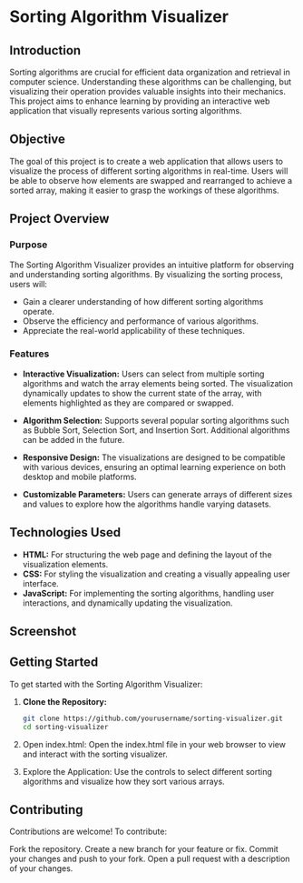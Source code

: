 # Sorting Algorithm Visualizer

## Introduction

Sorting algorithms are crucial for efficient data organization and retrieval in computer science. Understanding these algorithms can be challenging, but visualizing their operation provides valuable insights into their mechanics. This project aims to enhance learning by providing an interactive web application that visually represents various sorting algorithms.

## Objective

The goal of this project is to create a web application that allows users to visualize the process of different sorting algorithms in real-time. Users will be able to observe how elements are swapped and rearranged to achieve a sorted array, making it easier to grasp the workings of these algorithms.

## Project Overview

### Purpose

The Sorting Algorithm Visualizer provides an intuitive platform for observing and understanding sorting algorithms. By visualizing the sorting process, users will:

- Gain a clearer understanding of how different sorting algorithms operate.
- Observe the efficiency and performance of various algorithms.
- Appreciate the real-world applicability of these techniques.

### Features

- **Interactive Visualization:** Users can select from multiple sorting algorithms and watch the array elements being sorted. The visualization dynamically updates to show the current state of the array, with elements highlighted as they are compared or swapped.

- **Algorithm Selection:** Supports several popular sorting algorithms such as Bubble Sort, Selection Sort, and Insertion Sort. Additional algorithms can be added in the future.

- **Responsive Design:** The visualizations are designed to be compatible with various devices, ensuring an optimal learning experience on both desktop and mobile platforms.

- **Customizable Parameters:** Users can generate arrays of different sizes and values to explore how the algorithms handle varying datasets.

## Technologies Used

- **HTML:** For structuring the web page and defining the layout of the visualization elements.
- **CSS:** For styling the visualization and creating a visually appealing user interface.
- **JavaScript:** For implementing the sorting algorithms, handling user interactions, and dynamically updating the visualization.
  
## Screenshot

## Getting Started

To get started with the Sorting Algorithm Visualizer:

1. **Clone the Repository:**
   ```bash
   git clone https://github.com/yourusername/sorting-visualizer.git
   cd sorting-visualizer
2. Open index.html: Open the index.html file in your web browser to view and interact with the sorting visualizer.

3. Explore the Application: Use the controls to select different sorting algorithms and visualize how they sort various arrays.

## Contributing

Contributions are welcome! To contribute:

Fork the repository.
Create a new branch for your feature or fix.
Commit your changes and push to your fork.
Open a pull request with a description of your changes.
